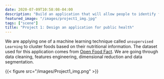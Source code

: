 ```yaml
---
date: 2020-07-09T10:58:08-04:00
description: "Build an application that will allow people to identify foods that meet their dietary requirements based on nutritional information."
featured_image: "/images/project1_img.jpg"
tags: ["scene"]
title: "Project 1: Design an application for public health"
---
```


We are applying one of a machine learning technique called `unsupervised Learning` to cluster foods based on their nutritional information. The dataset used for this application comes from [Open Food Fact](https://world.openfoodfacts.org/). We are going through data cleaning, features engineering, dimensional reduction and data segmentation.

{{< figure src="/images/Project1_img.png" >}}
